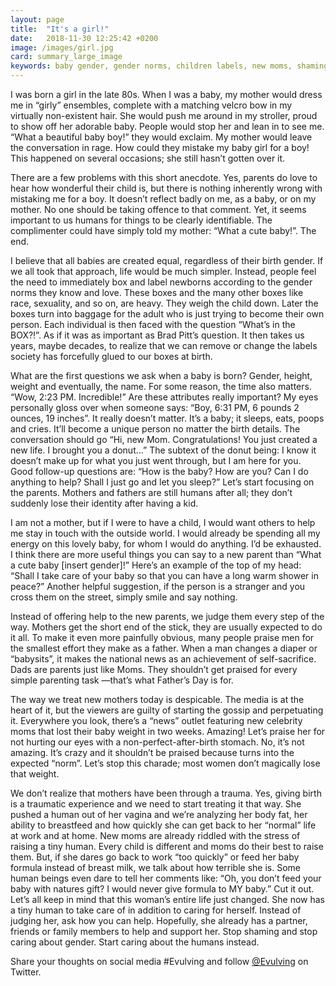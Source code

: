 ```yaml
---
layout: page
title:  "It's a girl!"
date:   2018-11-30 12:25:42 +0200
image: /images/girl.jpg
card: summary_large_image
keywords: baby gender, gender norms, children labels, new moms, shaming mothers
---
```

I was born a girl in the late 80s. When I was a baby, my mother would dress me in “girly” ensembles, complete with a matching velcro bow in my virtually non-existent hair. She would push me around in my stroller, proud to show off her adorable baby. People would stop her and lean in to see me. “What a beautiful baby boy!” they would exclaim. My mother would leave the conversation in rage. How could they mistake my baby girl for a boy! This happened on several occasions; she still hasn’t gotten over it.

There are a few problems with this short anecdote. Yes, parents do love to hear how wonderful their child is, but there is nothing inherently wrong with mistaking me for a boy. It doesn’t reflect badly on me, as a baby, or on my mother. No one should be taking offence to that comment. Yet, it seems important to us humans for things to be clearly identifiable. The complimenter could have simply told my mother: “What a cute baby!”. The end.

I believe that all babies are created equal, regardless of their birth gender. If we all took that approach, life would be much simpler. Instead, people feel the need to immediately box and label newborns according to the gender norms they know and love. These boxes and the many other boxes like race, sexuality, and so on, are heavy. They weigh the child down. Later the boxes turn into baggage for the adult who is just trying to become their own person. Each individual is then faced with the question “What’s in the BOX?!”. As if it was as important as Brad Pitt’s question. It then takes us years, maybe decades, to realize that we can remove or change the labels society has forcefully glued to our boxes at birth.

What are the first questions we ask when a baby is born? Gender, height, weight and eventually, the name. For some reason, the time also matters. “Wow, 2:23 PM. Incredible!” Are these attributes really important? My eyes personally gloss over when someone says: “Boy, 6:31 PM, 6 pounds 2 ounces, 19 inches”. It really doesn’t matter. It’s a baby; it sleeps, eats, poops and cries. It’ll become a unique person no matter the birth details. The conversation should go “Hi, new Mom. Congratulations! You just created a new life. I brought you a donut…” The subtext of the donut being: I know it doesn’t make up for what you just went through, but I am here for you. Good follow-up questions are: “How is the baby? How are you? Can I do anything to help? Shall I just go and let you sleep?” Let’s start focusing on the parents. Mothers and fathers are still humans after all; they don’t suddenly lose their identity after having a kid.

I am not a mother, but if I were to have a child, I would want others to help me stay in touch with the outside world. I would already be spending all my energy on this lovely baby, for whom I would do anything. I’d be exhausted. I think there are more useful things you can say to a new parent than “What a cute baby [insert gender]!” Here’s an example of the top of my head: “Shall I take care of your baby so that you can have a long warm shower in peace?” Another helpful suggestion, if the person is a stranger and you cross them on the street, simply smile and say nothing.

Instead of offering help to the new parents, we judge them every step of the way. Mothers get the short end of the stick, they are usually expected to do it all. To make it even more painfully obvious, many people praise men for the smallest effort they make as a father. When a man changes a diaper or “babysits”, it makes the national news as an achievement of self-sacrifice. Dads are parents just like Moms. They shouldn’t get praised for every simple parenting task —that’s what Father’s Day is for.

The way we treat new mothers today is despicable. The media is at the heart of it, but the viewers are guilty of starting the gossip and perpetuating it. Everywhere you look, there’s a “news” outlet featuring new celebrity moms that lost their baby weight in two weeks. Amazing! Let’s praise her for not hurting our eyes with a non-perfect-after-birth stomach. No, it’s not amazing. It’s crazy and it shouldn’t be praised because turns into the expected “norm”. Let’s stop this charade; most women don’t magically lose that weight.

We don’t realize that mothers have been through a trauma. Yes, giving birth is a traumatic experience and we need to start treating it that way. She pushed a human out of her vagina and we’re analyzing her body fat, her ability to breastfeed and how quickly she can get back to her “normal” life at work and at home. New moms are already riddled with the stress of raising a tiny human. Every child is different and moms do their best to raise them. But, if she dares go back to work “too quickly” or feed her baby formula instead of breast milk, we talk about how terrible she is. Some human beings even dare to tell her comments like: “Oh, you don’t feed your baby with natures gift? I would never give formula to MY baby.” Cut it out. Let’s all keep in mind that this woman’s entire life just changed. She now has a tiny human to take care of in addition to caring for herself. Instead of judging her, ask how you can help. Hopefully, she already has a partner, friends or family members to help and support her. Stop shaming and stop caring about gender. Start caring about the humans instead.

Share your thoughts on social media #Evulving and follow [@Evulving](https://twitter.com/evulving) on Twitter.